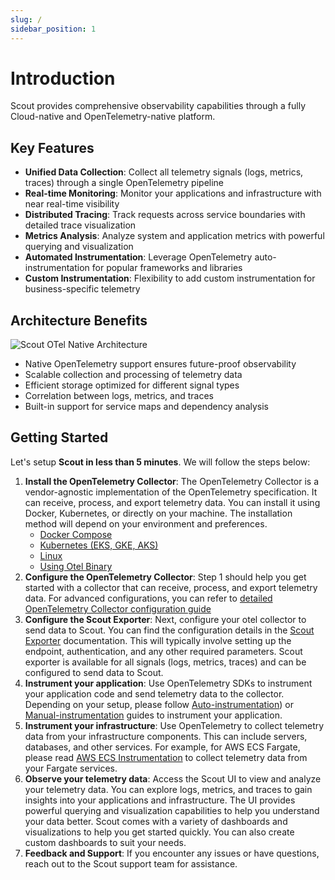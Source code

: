 ```yaml
---
slug: /
sidebar_position: 1
---
```


# Introduction

Scout provides comprehensive observability capabilities through a fully
Cloud-native and OpenTelemetry-native platform.

## Key Features

- **Unified Data Collection**: Collect all telemetry signals (logs, metrics,
    traces) through a single OpenTelemetry pipeline
- **Real-time Monitoring**: Monitor your applications and infrastructure with
    near real-time visibility
- **Distributed Tracing**: Track requests across service boundaries with
    detailed trace visualization
- **Metrics Analysis**: Analyze system and application metrics with powerful
    querying and visualization
- **Automated Instrumentation**: Leverage OpenTelemetry auto-instrumentation
    for popular frameworks and libraries
- **Custom Instrumentation**: Flexibility to add custom instrumentation for
    business-specific telemetry

## Architecture Benefits

![Scout OTel Native Architecture](/img/otel-scout-base14.svg)

- Native OpenTelemetry support ensures future-proof observability
- Scalable collection and processing of telemetry data
- Efficient storage optimized for different signal types
- Correlation between logs, metrics, and traces
- Built-in support for service maps and dependency analysis

## Getting Started

Let's setup **Scout in less than 5 minutes**. We will follow the steps below:

1. **Install the OpenTelemetry Collector**: The OpenTelemetry Collector is a
   vendor-agnostic implementation of the OpenTelemetry specification. It can
   receive, process, and export telemetry data. You can install it using Docker,
   Kubernetes, or directly on your machine. The installation method will depend
   on your environment and preferences.
    - [Docker Compose](./instrument/collector-setup/docker-compose-example)
    - [Kubernetes (EKS, GKE, AKS)](./instrument/collector-setup/kubernetes-helm-setup.md)
    - [Linux](./instrument/collector-setup/linux-setup)
    - [Using Otel Binary](./instrument/collector-setup/otel-collector-binary-example.md)
2. **Configure the OpenTelemetry Collector**: Step 1 should help you get started
   with a collector that can receive, process, and export telemetry data. For
   advanced configurations, you can refer to
   [detailed OpenTelemetry Collector configuration guide](./instrument/collector-setup/otel-collector-config.md)
3. **Configure the Scout Exporter**: Next, configure your otel collector to send
   data to Scout. You can find the configuration details in the
   [Scout Exporter](./instrument/collector-setup/scout-exporter.md)
   documentation. This will typically involve setting up the endpoint,
   authentication, and any other required parameters. Scout exporter is
   available for all signals (logs, metrics, traces) and can be configured to
   send data to Scout.
4. **Instrument your application**: Use OpenTelemetry SDKs to instrument your
   application code and send telemetry data to the collector. Depending on your
   setup, please follow [Auto-instrumentation](/category/auto-instrumentation))
   or [Manual-instrumentation](/category/custom-instrumentation) guides to
   instrument your application.
5. **Instrument your infrastructure**: Use OpenTelemetry to collect telemetry
   data from your infrastructure components. This can include servers,
   databases, and other services. For example, for AWS ECS Fargate, please read
   [AWS ECS Instrumentation](./instrument/collector-setup/ecs-setup.md) to collect
   telemetry data from your Fargate services.
6. **Observe your telemetry data**: Access the Scout UI to view and analyze your
   telemetry data. You can explore logs, metrics, and traces to gain insights
   into your applications and infrastructure. The UI provides powerful querying
   and visualization capabilities to help you understand your data better. Scout
   comes with a variety of dashboards and visualizations to help you get started
   quickly. You can also create custom dashboards to suit your needs.
7. **Feedback and Support**: If you encounter any issues or have questions,
   reach out to the Scout support team for assistance.
